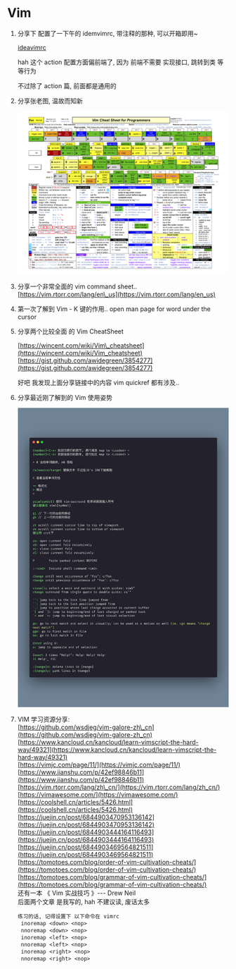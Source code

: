 # Vim

1. 分享下 配置了一下午的 idemvimrc, 带注释的那种, 可以开箱即用~

   [ideavimrc](https://thinking.tomotoes.com/tags/docs/ideavimrc)

   hah 这个 action 配置方面偏前端了, 因为 前端不需要 实现接口, 跳转到类 等等行为

   不过除了 action 篇, 前面都是通用的

2. 分享张老图, 温故而知新

   ![image-20210107192111669](../../.gitbook/assets/image-20210107192111669.png)

3. 分享一个非常全面的 vim command sheet.. [https://vim.rtorr.com/lang/en\_us](https://vim.rtorr.com/lang/en_us)
4. 第一次了解到 Vim - K 键的作用.. open man page for word under the cursor
5. 分享两个比较全面 的 Vim CheatSheet

   [https://wincent.com/wiki/Vim\_cheatsheet](https://wincent.com/wiki/Vim_cheatsheet) [https://gist.github.com/awidegreen/3854277](https://gist.github.com/awidegreen/3854277)

   好吧 我发现上面分享链接中的内容 vim quickref 都有涉及..

6. 分享最近刚了解到的 Vim 使用姿势

   ![image-20210110234124308](../../.gitbook/assets/image-20210110234124308.png)

7. VIM 学习资源分享:   
   [https://github.com/wsdjeg/vim-galore-zh\_cn](https://github.com/wsdjeg/vim-galore-zh_cn)   
   [https://www.kancloud.cn/kancloud/learn-vimscript-the-hard-way/49321](https://www.kancloud.cn/kancloud/learn-vimscript-the-hard-way/49321)   
   [https://vimjc.com/page/11/](https://vimjc.com/page/11/)   
   [https://www.jianshu.com/p/42ef98846b11](https://www.jianshu.com/p/42ef98846b11)  
   [https://vim.rtorr.com/lang/zh\_cn/](https://vim.rtorr.com/lang/zh_cn/)  
   [https://vimawesome.com/](https://vimawesome.com/)  
   [https://coolshell.cn/articles/5426.html](https://coolshell.cn/articles/5426.html)  
   [https://juejin.cn/post/6844903470953136142](https://juejin.cn/post/6844903470953136142)  
   [https://juejin.cn/post/6844903444164116493](https://juejin.cn/post/6844903444164116493)   
   [https://juejin.cn/post/6844903469564821511](https://juejin.cn/post/6844903469564821511)  
   [https://tomotoes.com/blog/order-of-vim-cultivation-cheats/](https://tomotoes.com/blog/order-of-vim-cultivation-cheats/)  
   [https://tomotoes.com/blog/grammar-of-vim-cultivation-cheats/](https://tomotoes.com/blog/grammar-of-vim-cultivation-cheats/)  
   还有一本 《 Vim 实战技巧 》--- Drew Neil  
   后面两个文章 是我写的, hah 不建议读, 废话太多

   ```text
   练习的话, 记得设置下 以下命令在 vimrc
    inoremap <down> <nop>
    nnoremap <down> <nop>
    inoremap <left> <nop>
    nnoremap <left> <nop>
    inoremap <right> <nop>
    nnoremap <right> <nop>
   ```

